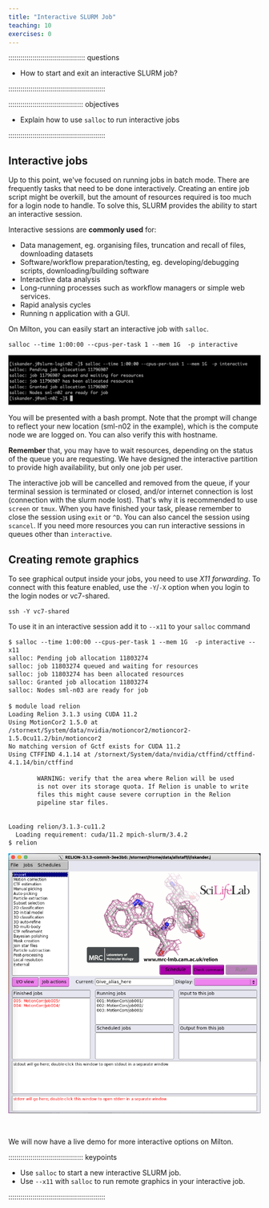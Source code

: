 ```yaml
---
title: "Interactive SLURM Job"
teaching: 10
exercises: 0
---
```


:::::::::::::::::::::::::::::::::::::: questions 

- How to start and exit an interactive SLURM job?

::::::::::::::::::::::::::::::::::::::::::::::::

::::::::::::::::::::::::::::::::::::: objectives

- Explain how to use `salloc` to run interactive jobs

::::::::::::::::::::::::::::::::::::::::::::::::

## Interactive jobs

Up to this point, we've focused on running jobs in batch mode. There are frequently tasks that need to be done interactively. Creating an
entire job script might be overkill, but the amount of resources required is
too much for a login node to handle. To solve this, SLURM provides the ability to start an interactive session.

Interactive sessions are **commonly used** for:

* Data management, eg. organising files, truncation and recall of files, downloading datasets
* Software/workflow preparation/testing, eg. developing/debugging scripts, downloading/building software
* Interactive data analysis
* Long-running processes such as workflow managers or simple web services.
* Rapid analysis cycles
* Running n application with a GUI.


On Milton, you can easily start an interactive job with `salloc`.

```
salloc --time 1:00:00 --cpus-per-task 1 --mem 1G  -p interactive
```
![salloc command example](fig/salloc_ex.png)


You will be presented with a bash prompt. Note that the prompt will change to reflect your new location (sml-n02 in the example), which is the compute node we are logged on. You can also verify this with hostname.


**Remember** that, you may have to wait resources, depending on the status of the queue you are requesting. We have designed the interactive partition to provide high availability, but only one job per user. 

The interactive job will be cancelled and removed from the queue, if your terminal session is terminated or closed, and/or internet connection is lost (connection with the slurm node lost). That's why it is recommended to use `screen` or `tmux`. When you have finished your task, please remember to close the session using `exit` or `^D`. You can also cancel the session using `scancel`. If you need more resources you can run interactive sessions in queues other than `interactive`.


## Creating remote graphics
To see graphical output inside your jobs, you need to use _X11 forwarding_. To connect with this feature enabled, use the `-Y`/`-X` option when you login to the login nodes or vc7-shared.  
```
ssh -Y vc7-shared
```

To use it in an interactive session add it to `--x11` to your `salloc` command

```
$ salloc --time 1:00:00 --cpus-per-task 1 --mem 1G  -p interactive --x11
salloc: Pending job allocation 11803274
salloc: job 11803274 queued and waiting for resources
salloc: job 11803274 has been allocated resources
salloc: Granted job allocation 11803274
salloc: Nodes sml-n03 are ready for job

$ module load relion
Loading Relion 3.1.3 using CUDA 11.2
Using MotionCor2 1.5.0 at /stornext/System/data/nvidia/motioncor2/motioncor2-1.5.0cu11.2/bin/motioncor2
No matching version of Gctf exists for CUDA 11.2
Using CTFFIND 4.1.14 at /stornext/System/data/nvidia/ctffind/ctffind-4.1.14/bin/ctffind

        WARNING: verify that the area where Relion will be used
        is not over its storage quota. If Relion is unable to write
        files this might cause severe corruption in the Relion
        pipeline star files.


Loading relion/3.1.3-cu11.2
  Loading requirement: cuda/11.2 mpich-slurm/3.4.2
$ relion
```

![](fig/relion.png)

<br />

We will now have a live demo for more interactive options on Milton.


::::::::::::::::::::::::::::::::::::: keypoints 

- Use `salloc` to start a new interactive SLURM job.
- Use `--x11` with `salloc` to run remote graphics in your interactive job.

::::::::::::::::::::::::::::::::::::::::::::::::

